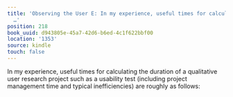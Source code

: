 ```yaml
---
title: 'Observing the User E: In my experience, useful times for calculating the duration
  …'
position: 218
book_uuid: d943805e-45a7-42d6-b6ed-4c1f622bbf00
location: '1353'
source: kindle
touch: false
---
```


In my experience, useful times for calculating the duration of a qualitative user research project such as a usability test (including project management time and typical inefficiencies) are roughly as follows: